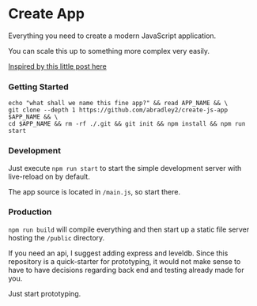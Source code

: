 # Create App

Everything you need to create a modern JavaScript application.

You can scale this up to something more complex very easily.

[Inspired by this little post here](https://www.reddit.com/r/node/comments/5t2hc8/stepbystep_tutorial_to_build_a_modern_javascript/ddkk1v7/)

### Getting Started

```
echo "what shall we name this fine app?" && read APP_NAME && \
git clone --depth 1 https://github.com/abradley2/create-js-app $APP_NAME && \
cd $APP_NAME && rm -rf ./.git && git init && npm install && npm run start

```

### Development

Just execute `npm run start` to start the simple development server with live-reload on
by default.

The app source is located in `/main.js`, so start there.

### Production


`npm run build` will compile everything and then
start up a static file server hosting the `/public` directory.

If you need an api, I suggest adding express and leveldb. Since this repository is
a quick-starter for prototyping, it would not make sense to have to have decisions
regarding back end and testing already made for you.

Just start prototyping.
